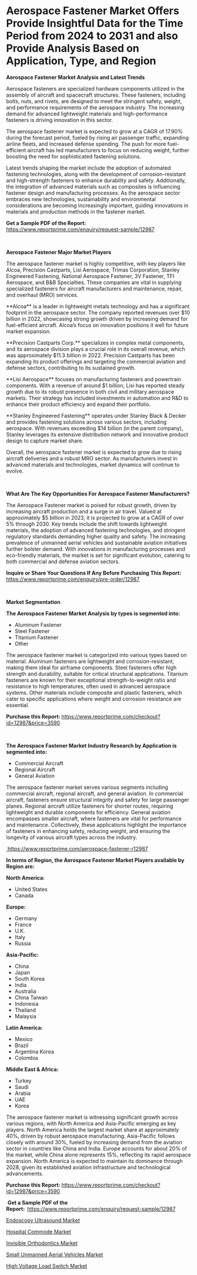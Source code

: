 <p><h1>Aerospace Fastener Market Offers Provide Insightful Data for the Time Period from 2024 to 2031 and also Provide Analysis Based on Application, Type, and Region</h1></p><p><strong>Aerospace Fastener Market Analysis and Latest Trends</strong></p>
<p><p>Aerospace fasteners are specialized hardware components utilized in the assembly of aircraft and spacecraft structures. These fasteners, including bolts, nuts, and rivets, are designed to meet the stringent safety, weight, and performance requirements of the aerospace industry. The increasing demand for advanced lightweight materials and high-performance fasteners is driving innovation in this sector.</p><p>The aerospace fastener market is expected to grow at a CAGR of 17.90% during the forecast period, fueled by rising air passenger traffic, expanding airline fleets, and increased defense spending. The push for more fuel-efficient aircraft has led manufacturers to focus on reducing weight, further boosting the need for sophisticated fastening solutions. </p><p>Latest trends shaping the market include the adoption of automated fastening technologies, along with the development of corrosion-resistant and high-strength fasteners to enhance durability and safety. Additionally, the integration of advanced materials such as composites is influencing fastener design and manufacturing processes. As the aerospace sector embraces new technologies, sustainability and environmental considerations are becoming increasingly important, guiding innovations in materials and production methods in the fastener market.</p></p>
<p><strong>Get a Sample PDF of the Report:&nbsp;</strong> <a href="https://www.reportprime.com/enquiry/request-sample/12987?utm_campaign=1110&utm_medium=2&utm_source=Github&utm_content=ia&utm_term=05112024&utm_id=aerospace-fastener">https://www.reportprime.com/enquiry/request-sample/12987</a></p>
<p>&nbsp;</p>
<p><strong>Aerospace Fastener Major Market Players</strong></p>
<p><p>The aerospace fastener market is highly competitive, with key players like Alcoa, Precision Castparts, Lisi Aerospace, Trimas Corporation, Stanley Engineered Fastening, National Aerospace Fastener, 3V Fastener, TFI Aerospace, and B&B Specialties. These companies are vital in supplying specialized fasteners for aircraft manufacturers and maintenance, repair, and overhaul (MRO) services.</p><p>**Alcoa** is a leader in lightweight metals technology and has a significant footprint in the aerospace sector. The company reported revenues over $10 billion in 2022, showcasing strong growth driven by increasing demand for fuel-efficient aircraft. Alcoa’s focus on innovation positions it well for future market expansion.</p><p>**Precision Castparts Corp.** specializes in complex metal components, and its aerospace division plays a crucial role in its overall revenue, which was approximately $11.3 billion in 2022. Precision Castparts has been expanding its product offerings and targeting the commercial aviation and defense sectors, contributing to its sustained growth.</p><p>**Lisi Aerospace** focuses on manufacturing fasteners and powertrain components. With a revenue of around $1 billion, Lisi has reported steady growth due to its robust presence in both civil and military aerospace markets. Their strategy has included investments in automation and R&D to enhance their product efficiency and expand their portfolio.</p><p>**Stanley Engineered Fastening** operates under Stanley Black & Decker and provides fastening solutions across various sectors, including aerospace. With revenues exceeding $14 billion (in the parent company), Stanley leverages its extensive distribution network and innovative product design to capture market share.</p><p>Overall, the aerospace fastener market is expected to grow due to rising aircraft deliveries and a robust MRO sector. As manufacturers invest in advanced materials and technologies, market dynamics will continue to evolve.</p></p>
<p>&nbsp;</p>
<p><strong>What Are The Key Opportunities For Aerospace Fastener Manufacturers?</strong></p>
<p><p>The Aerospace Fastener market is poised for robust growth, driven by increasing aircraft production and a surge in air travel. Valued at approximately $5 billion in 2023, it is projected to grow at a CAGR of over 5% through 2030. Key trends include the shift towards lightweight materials, the adoption of advanced fastening technologies, and stringent regulatory standards demanding higher quality and safety. The increasing prevalence of unmanned aerial vehicles and sustainable aviation initiatives further bolster demand. With innovations in manufacturing processes and eco-friendly materials, the market is set for significant evolution, catering to both commercial and defense aviation sectors.</p></p>
<p><strong>Inquire or Share Your Questions If Any Before Purchasing This Report:</strong> <a href="https://www.reportprime.com/enquiry/pre-order/12987?utm_campaign=1110&utm_medium=2&utm_source=Github&utm_content=ia&utm_term=05112024&utm_id=aerospace-fastener">https://www.reportprime.com/enquiry/pre-order/12987</a></p>
<p>&nbsp;</p>
<p><strong>Market Segmentation</strong></p>
<p><strong>The Aerospace Fastener Market Analysis by types is segmented into:</strong></p>
<p><ul><li>Aluminum Fastener</li><li>Steel Fastener</li><li>Titanium Fastener</li><li>Other</li></ul></p>
<p><p>The aerospace fastener market is categorized into various types based on material. Aluminum fasteners are lightweight and corrosion-resistant, making them ideal for airframe components. Steel fasteners offer high strength and durability, suitable for critical structural applications. Titanium fasteners are known for their exceptional strength-to-weight ratio and resistance to high temperatures, often used in advanced aerospace systems. Other materials include composite and plastic fasteners, which cater to specific applications where weight and corrosion resistance are essential.</p></p>
<p><strong>Purchase this Report:&nbsp;</strong><a href="https://www.reportprime.com/checkout?id=12987&price=3590&utm_campaign=1110&utm_medium=2&utm_source=Github&utm_content=ia&utm_term=05112024&utm_id=aerospace-fastener">https://www.reportprime.com/checkout?id=12987&price=3590</a></p>
<p>&nbsp;</p>
<p><strong>The Aerospace Fastener Market Industry Research by Application is segmented into:</strong></p>
<p><ul><li>Commercial Aircraft</li><li>Regional Aircraft</li><li>General Aviation</li></ul></p>
<p><p>The aerospace fastener market serves various segments including commercial aircraft, regional aircraft, and general aviation. In commercial aircraft, fasteners ensure structural integrity and safety for large passenger planes. Regional aircraft utilize fasteners for shorter routes, requiring lightweight and durable components for efficiency. General aviation encompasses smaller aircraft, where fasteners are vital for performance and maintenance. Collectively, these applications highlight the importance of fasteners in enhancing safety, reducing weight, and ensuring the longevity of various aircraft types across the industry.</p></p>
<p><a href="https://www.reportprime.com/aerospace-fastener-r12987?utm_campaign=1110&utm_medium=2&utm_source=Github&utm_content=ia&utm_term=05112024&utm_id=aerospace-fastener">&nbsp;https://www.reportprime.com/aerospace-fastener-r12987</a></p>
<p><strong>In terms of Region, the Aerospace Fastener Market Players available by Region are:</strong></p>
<p>
    <p> <strong> North America: </strong>
        <ul>
            <li>United States</li>
            <li>Canada</li>
        </ul>
        </p> 
    <p> <strong> Europe: </strong>
        <ul>
            <li>Germany</li>
            <li>France</li>
            <li>U.K.</li>
            <li>Italy</li>
            <li>Russia</li>
        </ul>
        </p> 
    <p> <strong> Asia-Pacific: </strong>
        <ul>
            <li>China</li>
            <li>Japan</li>
            <li>South Korea</li>
            <li>India</li>
            <li>Australia</li>
            <li>China Taiwan</li>
            <li>Indonesia</li>
            <li>Thailand</li>
            <li>Malaysia</li>
        </ul>
        </p> 
    <p> <strong> Latin America: </strong>
        <ul>
            <li>Mexico</li>
            <li>Brazil</li>
            <li>Argentina Korea</li>
            <li>Colombia</li>
        </ul>
        </p> 
    <p> <strong> Middle East & Africa: </strong>
        <ul>
            <li>Turkey</li>
            <li>Saudi</li>
            <li>Arabia</li>
            <li>UAE</li>
            <li>Korea</li>
        </ul>
    </p>
    </p>
<p><p>The aerospace fastener market is witnessing significant growth across various regions, with North America and Asia-Pacific emerging as key players. North America holds the largest market share at approximately 40%, driven by robust aerospace manufacturing. Asia-Pacific follows closely with around 30%, fueled by increasing demand from the aviation sector in countries like China and India. Europe accounts for about 20% of the market, while China alone represents 15%, reflecting its rapid aerospace expansion. North America is expected to maintain its dominance through 2028, given its established aviation infrastructure and technological advancements.</p></p>
<p><strong>Purchase this Report: </strong><a href="https://www.reportprime.com/checkout?id=12987&price=3590&utm_campaign=1110&utm_medium=2&utm_source=Github&utm_content=ia&utm_term=05112024&utm_id=aerospace-fastener">https://www.reportprime.com/checkout?id=12987&price=3590</a></p>
<p>&nbsp;<strong>Get a Sample PDF of the Report:&nbsp;&nbsp;</strong><a href="https://www.reportprime.com/enquiry/request-sample/12987?utm_campaign=1110&utm_medium=2&utm_source=Github&utm_content=ia&utm_term=05112024&utm_id=aerospace-fastener">https://www.reportprime.com/enquiry/request-sample/12987</a></p>
<p><strong></strong></p>
<p><p><a href="https://issuu.com/reportprime-2/docs/endoscopy-ultrasound-market-size-20_a1ffb87a0a0af2?utm_campaign=1110&utm_medium=2&utm_source=Github&utm_content=ia&utm_term=05112024&utm_id=aerospace-fastener">Endoscopy Ultrasound Market</a></p><p><a href="https://issuu.com/reportprime-2/docs/hospital-commode-market-size-2030.p_c6db4f0962f1ec?utm_campaign=1110&utm_medium=2&utm_source=Github&utm_content=ia&utm_term=05112024&utm_id=aerospace-fastener">Hospital Commode Market</a></p><p><a href="https://issuu.com/reportprime-2/docs/invisible-orthodontics-market-size-_3d613b0ba1c25d?utm_campaign=1110&utm_medium=2&utm_source=Github&utm_content=ia&utm_term=05112024&utm_id=aerospace-fastener">Invisible Orthodontics Market</a></p><p><a href="https://github.com/wydramppetrox/Market-Research-Report-List-1/blob/main/small-unmanned-aerial-vehicles-market.md?utm_campaign=1110&utm_medium=2&utm_source=Github&utm_content=ia&utm_term=05112024&utm_id=aerospace-fastener">Small Unmanned Aerial Vehicles Market</a></p><p><a href="https://github.com/janelbaub6/Market-Research-Report-List-1/blob/main/high-voltage-load-switch-market.md?utm_campaign=1110&utm_medium=2&utm_source=Github&utm_content=ia&utm_term=05112024&utm_id=aerospace-fastener">High Voltage Load Switch Market</a></p></p>